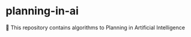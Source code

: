 # planning-in-ai
:game_die: This repository contains algorithms to Planning in Artificial Intelligence
